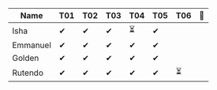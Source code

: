|Name           |T01|T02|T03|T04|T05|T06|🚩|
|---------------|---|---|---|---|---|---|--|
|Isha           |✔|✔|✔|⏳|✔| | | 
|Emmanuel       |✔|✔|✔|✔|✔| | | | 
|Golden         |✔|✔|✔|✔|✔| | | 
|Rutendo        |✔|✔|✔|✔|✔|⏳| |
